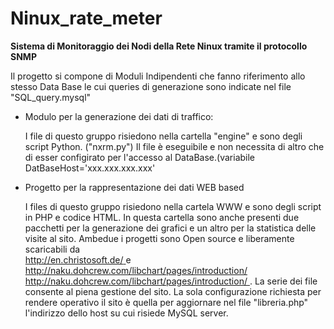Ninux_rate_meter
================

**Sistema di Monitoraggio dei Nodi della Rete Ninux tramite il protocollo SNMP**

Il progetto si compone di Moduli Indipendenti che fanno riferimento allo stesso
Data Base le cui queries di generazione sono indicate nel file "SQL_query.mysql"
 
 - Modulo per la generazione dei dati di traffico:

	I file di questo gruppo risiedono nella cartella "engine" e sono degli script 
	Python. ("nxrm.py")
	Il file è eseguibile e non necessita di altro che di esser configirato per
	l'accesso al DataBase.(variabile DatBaseHost='xxx.xxx.xxx.xxx'

 - Progetto per la rappresentazione dei dati WEB based
 	
	I files di questo gruppo risiedono nella cartela WWW e sono degli script in PHP
	e codice HTML. In questa cartella sono anche presenti due pacchetti 
	per la generazione dei grafici e un altro per la statistica delle visite al sito.
 	Ambedue i progetti sono Open source e liberamente scaricabili da  
	[http://en.christosoft.de/ ](http://en.christosoft.de/) e http://naku.dohcrew.com/libchart/pages/introduction/
   [http://naku.dohcrew.com/libchart/pages/introduction/ ](http://naku.dohcrew.com/libchart/pages/introduction/).
	La serie dei file consente al piena gestione del sito.
	La sola configurazione richiesta per rendere operativo il sito  è quella per 
	aggiornare nel file "libreria.php" l'indirizzo dello host su cui risiede MySQL server.
 	
	
	    
